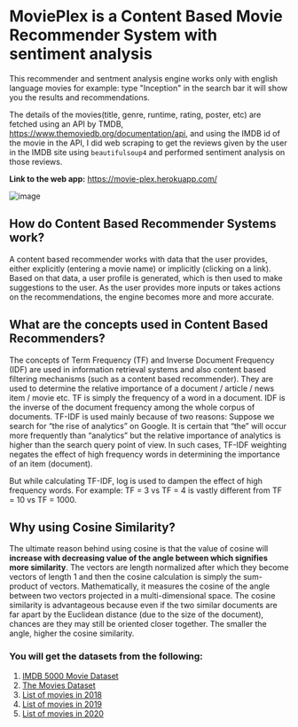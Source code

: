 # MoviePlex is a Content Based Movie Recommender System with sentiment analysis
This recommender and sentment analysis engine works only with english language movies for example: type "Inception" in the search bar it will show you the results and recommendations.

The details of the movies(title, genre, runtime, rating, poster, etc) are fetched using an API by TMDB, https://www.themoviedb.org/documentation/api, and using the IMDB id of the movie in the API, I did web scraping to get the reviews given by the user in the IMDB site using `beautifulsoup4` and performed sentiment analysis on those reviews.

**Link to the web app:** https://movie-plex.herokuapp.com/

![image](https://github.com/Raghav-Arora-01/Data-Science-Projects-with-Deployment/blob/main/Movieplex%20a%20movie%20recommendation%20and%20sentiment%20analysis%20engine/my_recomm.PNG)

## How do Content Based Recommender Systems work?
A content based recommender works with data that the user provides, either explicitly (entering a movie name) or implicitly (clicking on a link). Based on that data, a user profile is generated, which is then used to make suggestions to the user. As the user provides more inputs or takes actions on the recommendations, the engine becomes more and more accurate.

## What are the concepts used in Content Based Recommenders?
The concepts of Term Frequency (TF) and Inverse Document Frequency (IDF) are used in information retrieval systems and also content based filtering mechanisms (such as a content based recommender). They are used to determine the relative importance of a document / article / news item / movie etc.
TF is simply the frequency of a word in a document. IDF is the inverse of the document frequency among the whole corpus of documents. TF-IDF is used mainly because of two reasons: Suppose we search for “the rise of analytics” on Google. It is certain that “the” will occur more frequently than “analytics” but the relative importance of analytics is higher than the search query point of view. In such cases, TF-IDF weighting negates the effect of high frequency words in determining the importance of an item (document).

But while calculating TF-IDF, log is used to dampen the effect of high frequency words. For example: TF = 3 vs TF = 4 is vastly different from TF = 10 vs TF = 1000. 


## Why using Cosine Similarity?
The ultimate reason behind using cosine is that the value of cosine will **increase with decreasing value of the angle between which signifies more similarity**. The vectors are length normalized after which they become vectors of length 1 and then the cosine calculation is simply the sum-product of vectors. Mathematically, it measures the cosine of the angle between two vectors projected in a multi-dimensional space. The cosine similarity is advantageous because even if the two similar documents are far apart by the Euclidean distance (due to the size of the document), chances are they may still be oriented closer together. The smaller the angle, higher the cosine similarity.



### You will get the datasets from the following: 

1. [IMDB 5000 Movie Dataset](https://www.kaggle.com/carolzhangdc/imdb-5000-movie-dataset)
2. [The Movies Dataset](https://www.kaggle.com/rounakbanik/the-movies-dataset)
3. [List of movies in 2018](https://en.wikipedia.org/wiki/List_of_American_films_of_2018)
4. [List of movies in 2019](https://en.wikipedia.org/wiki/List_of_American_films_of_2019)
5. [List of movies in 2020](https://en.wikipedia.org/wiki/List_of_American_films_of_2020)

